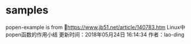 # samples
popen-example is from 
https://www.jb51.net/article/140783.htm
Linux中popen函数的作用小结
 更新时间：2018年05月24日 16:14:34   作者：lao-ding  

